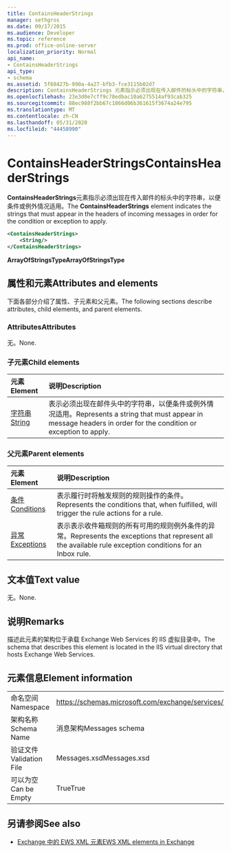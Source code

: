 ```yaml
---
title: ContainsHeaderStrings
manager: sethgros
ms.date: 09/17/2015
ms.audience: Developer
ms.topic: reference
ms.prod: office-online-server
localization_priority: Normal
api_name:
- ContainsHeaderStrings
api_type:
- schema
ms.assetid: 5f68427b-990a-4a27-bfb3-fce3115b02d7
description: ContainsHeaderStrings 元素指示必须出现在传入邮件的标头中的字符串，以便条件或例外情况适用。
ms.openlocfilehash: 23e3d0e7cff9c78edbac10a6275514af93cab325
ms.sourcegitcommit: 88ec988f2bb67c1866d06b361615f3674a24e795
ms.translationtype: MT
ms.contentlocale: zh-CN
ms.lasthandoff: 05/31/2020
ms.locfileid: "44458990"
---
```

# <a name="containsheaderstrings"></a><span data-ttu-id="41f3c-103">ContainsHeaderStrings</span><span class="sxs-lookup"><span data-stu-id="41f3c-103">ContainsHeaderStrings</span></span>

<span data-ttu-id="41f3c-104">**ContainsHeaderStrings**元素指示必须出现在传入邮件的标头中的字符串，以便条件或例外情况适用。</span><span class="sxs-lookup"><span data-stu-id="41f3c-104">The **ContainsHeaderStrings** element indicates the strings that must appear in the headers of incoming messages in order for the condition or exception to apply.</span></span> 
  
```XML
<ContainsHeaderStrings>
    <String/>
</ContainsHeaderStrings>
```

 <span data-ttu-id="41f3c-105">**ArrayOfStringsType**</span><span class="sxs-lookup"><span data-stu-id="41f3c-105">**ArrayOfStringsType**</span></span>
## <a name="attributes-and-elements"></a><span data-ttu-id="41f3c-106">属性和元素</span><span class="sxs-lookup"><span data-stu-id="41f3c-106">Attributes and elements</span></span>

<span data-ttu-id="41f3c-107">下面各部分介绍了属性、子元素和父元素。</span><span class="sxs-lookup"><span data-stu-id="41f3c-107">The following sections describe attributes, child elements, and parent elements.</span></span>
  
### <a name="attributes"></a><span data-ttu-id="41f3c-108">Attributes</span><span class="sxs-lookup"><span data-stu-id="41f3c-108">Attributes</span></span>

<span data-ttu-id="41f3c-109">无。</span><span class="sxs-lookup"><span data-stu-id="41f3c-109">None.</span></span>
  
### <a name="child-elements"></a><span data-ttu-id="41f3c-110">子元素</span><span class="sxs-lookup"><span data-stu-id="41f3c-110">Child elements</span></span>

|<span data-ttu-id="41f3c-111">**元素**</span><span class="sxs-lookup"><span data-stu-id="41f3c-111">**Element**</span></span>|<span data-ttu-id="41f3c-112">**说明**</span><span class="sxs-lookup"><span data-stu-id="41f3c-112">**Description**</span></span>|
|:-----|:-----|
|[<span data-ttu-id="41f3c-113">字符串</span><span class="sxs-lookup"><span data-stu-id="41f3c-113">String</span></span>](string.md) <br/> |<span data-ttu-id="41f3c-114">表示必须出现在邮件头中的字符串，以便条件或例外情况适用。</span><span class="sxs-lookup"><span data-stu-id="41f3c-114">Represents a string that must appear in message headers in order for the condition or exception to apply.</span></span>  <br/> |
   
### <a name="parent-elements"></a><span data-ttu-id="41f3c-115">父元素</span><span class="sxs-lookup"><span data-stu-id="41f3c-115">Parent elements</span></span>

|<span data-ttu-id="41f3c-116">**元素**</span><span class="sxs-lookup"><span data-stu-id="41f3c-116">**Element**</span></span>|<span data-ttu-id="41f3c-117">**说明**</span><span class="sxs-lookup"><span data-stu-id="41f3c-117">**Description**</span></span>|
|:-----|:-----|
|[<span data-ttu-id="41f3c-118">条件</span><span class="sxs-lookup"><span data-stu-id="41f3c-118">Conditions</span></span>](conditions.md) <br/> |<span data-ttu-id="41f3c-119">表示履行时将触发规则的规则操作的条件。</span><span class="sxs-lookup"><span data-stu-id="41f3c-119">Represents the conditions that, when fulfilled, will trigger the rule actions for a rule.</span></span>  <br/> |
|[<span data-ttu-id="41f3c-120">异常</span><span class="sxs-lookup"><span data-stu-id="41f3c-120">Exceptions</span></span>](exceptions.md) <br/> |<span data-ttu-id="41f3c-121">表示表示收件箱规则的所有可用的规则例外条件的异常。</span><span class="sxs-lookup"><span data-stu-id="41f3c-121">Represents the exceptions that represent all the available rule exception conditions for an Inbox rule.</span></span>  <br/> |
   
## <a name="text-value"></a><span data-ttu-id="41f3c-122">文本值</span><span class="sxs-lookup"><span data-stu-id="41f3c-122">Text value</span></span>

<span data-ttu-id="41f3c-123">无。</span><span class="sxs-lookup"><span data-stu-id="41f3c-123">None.</span></span>
  
## <a name="remarks"></a><span data-ttu-id="41f3c-124">说明</span><span class="sxs-lookup"><span data-stu-id="41f3c-124">Remarks</span></span>

<span data-ttu-id="41f3c-125">描述此元素的架构位于承载 Exchange Web Services 的 IIS 虚拟目录中。</span><span class="sxs-lookup"><span data-stu-id="41f3c-125">The schema that describes this element is located in the IIS virtual directory that hosts Exchange Web Services.</span></span>
  
## <a name="element-information"></a><span data-ttu-id="41f3c-126">元素信息</span><span class="sxs-lookup"><span data-stu-id="41f3c-126">Element information</span></span>

|||
|:-----|:-----|
|<span data-ttu-id="41f3c-127">命名空间</span><span class="sxs-lookup"><span data-stu-id="41f3c-127">Namespace</span></span>  <br/> |https://schemas.microsoft.com/exchange/services/2006/messages  <br/> |
|<span data-ttu-id="41f3c-128">架构名称</span><span class="sxs-lookup"><span data-stu-id="41f3c-128">Schema Name</span></span>  <br/> |<span data-ttu-id="41f3c-129">消息架构</span><span class="sxs-lookup"><span data-stu-id="41f3c-129">Messages schema</span></span>  <br/> |
|<span data-ttu-id="41f3c-130">验证文件</span><span class="sxs-lookup"><span data-stu-id="41f3c-130">Validation File</span></span>  <br/> |<span data-ttu-id="41f3c-131">Messages.xsd</span><span class="sxs-lookup"><span data-stu-id="41f3c-131">Messages.xsd</span></span>  <br/> |
|<span data-ttu-id="41f3c-132">可以为空</span><span class="sxs-lookup"><span data-stu-id="41f3c-132">Can be Empty</span></span>  <br/> |<span data-ttu-id="41f3c-133">True</span><span class="sxs-lookup"><span data-stu-id="41f3c-133">True</span></span>  <br/> |
   
## <a name="see-also"></a><span data-ttu-id="41f3c-134">另请参阅</span><span class="sxs-lookup"><span data-stu-id="41f3c-134">See also</span></span>



- [<span data-ttu-id="41f3c-135">Exchange 中的 EWS XML 元素</span><span class="sxs-lookup"><span data-stu-id="41f3c-135">EWS XML elements in Exchange</span></span>](ews-xml-elements-in-exchange.md)

